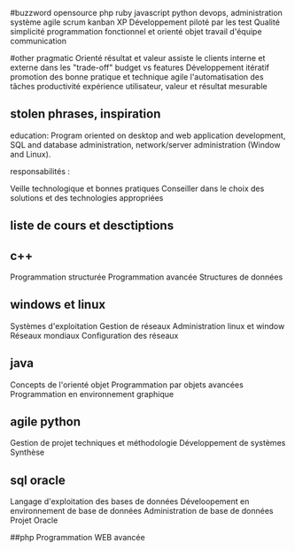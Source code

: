 #buzzword
opensource
php ruby javascript python
devops, administration système
agile scrum kanban XP
Développement piloté par les test
Qualité simplicité
programmation fonctionnel et orienté objet
travail d'équipe
communication

#other 
pragmatic
Orienté résultat et valeur
assiste le clients interne et externe dans les "trade-off" budget vs features
Développement itératif
promotion des bonne pratique et technique agile
l'automatisation des tâches 
productivité
expérience utilisateur, valeur et résultat mesurable

## stolen phrases, inspiration

education:
Program oriented on desktop and web application development, SQL and database administration, network/server administration (Window and Linux).

responsabilités :

Veille technologique et bonnes pratiques
Conseiller dans le choix des solutions et des technologies appropriées

## liste de cours et desctiptions

## c++
Programmation structurée
Programmation avancée 
Structures de données

## windows et linux
Systèmes d'exploitation
Gestion de réseaux
Administration linux et window
Réseaux mondiaux 
Configuration des réseaux

## java
Concepts de l'orienté objet
Programmation par objets avancées
Programmation en environnement graphique

## agile python
Gestion de projet techniques et méthodologie
Développement de systèmes
Synthèse

## sql oracle
Langage d'exploitation des bases de données
Déveloopement en environnement de base de données
Administration de base de données
Projet Oracle

##php
Programmation WEB avancée

